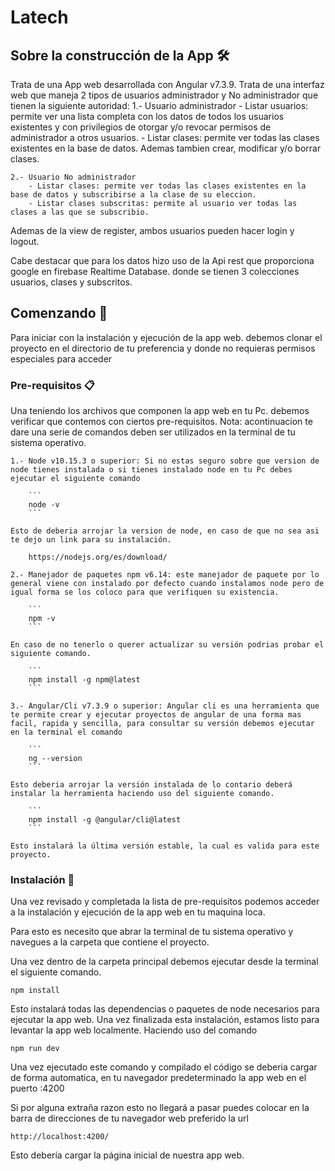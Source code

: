 # Latech

## Sobre la construcción de la App 🛠️

Trata de una App web desarrollada con Angular v7.3.9. Trata de una interfaz web que maneja 2 tipos de usuarios administrador y No administrador que tienen la siguiente autoridad: 
    1.- Usuario administrador
        - Listar usuarios: permite ver una lista completa con los datos de todos los usuarios existentes y con privilegios de otorgar y/o revocar permisos de administrador a otros usuarios.
        - Listar clases: permite ver todas las clases existentes en la base de datos. Ademas tambien crear, modificar y/o borrar clases.

    2.- Usuario No administrador
        - Listar clases: permite ver todas las clases existentes en la base de datos y subscribirse a la clase de su eleccion.
        - Listar clases subscritas: permite al usuario ver todas las clases a las que se subscribio.

Ademas de la view de register, ambos usuarios pueden hacer login y logout. 

Cabe destacar que para los datos hizo uso de la Api rest que proporciona google en firebase Realtime Database. donde se tienen 3 colecciones usuarios, clases y subscritos.


## Comenzando 🚀

Para iniciar con la instalación y ejecución de la app web. debemos clonar el proyecto en el directorio de tu preferencia y donde no requieras permisos especiales para acceder

### Pre-requisitos 📋

Una teniendo los archivos que componen la app web en tu Pc. debemos verificar que contemos con ciertos pre-requisitos. Nota: acontinuacion te dare una serie de comandos deben ser utilizados en la terminal de tu sistema operativo.

    1.- Node v10.15.3 o superior: Si no estas seguro sobre que version de node tienes instalada o si tienes instalado node en tu Pc debes ejecutar el siguiente comando 

        ```
        node -v
        ```

    Esto de deberia arrojar la version de node, en caso de que no sea asi te dejo un link para su instalación. 

        https://nodejs.org/es/download/

    2.- Manejador de paquetes npm v6.14: este manejador de paquete por lo general viene con instalado por defecto cuando instalamos node pero de igual forma se los coloco para que verifiquen su existencia.

        ```
        npm -v
        ```

    En caso de no tenerlo o querer actualizar su versión podrias probar el siguiente comando.

        ```
        npm install -g npm@latest
        ```

    3.- Angular/Cli v7.3.9 o superior: Angular cli es una herramienta que te permite crear y ejecutar proyectos de angular de una forma mas facil, rapida y sencilla, para consultar su versión debemos ejecutar en la terminal el comando

        ```
        ng --version
        ```

    Esto deberia arrojar la versión instalada de lo contario deberá instalar la herramienta haciendo uso del siguiente comando.

        ```
        npm install -g @angular/cli@latest
        ```
        
    Esto instalará la última versión estable, la cual es valida para este proyecto.

### Instalación 🔧

Una vez revisado y completada la lista de pre-requisitos podemos acceder a la instalación y ejecución de la app web en tu maquina loca.

Para esto es necesito que abrar la terminal de tu sistema operativo y navegues a la carpeta que contiene el proyecto.

Una vez dentro de la carpeta principal debemos ejecutar desde la terminal el siguiente comando.

    npm install

Esto instalará todas las dependencias o paquetes de node necesarios para ejecutar la app web. Una vez finalizada esta instalación, estamos listo para levantar la app web localmente. Haciendo uso del comando 

    npm run dev

Una vez ejecutado este comando y compilado el código se deberia cargar de forma automatica, en tu navegador predeterminado la app web en el puerto :4200

Si por alguna extraña razon esto no llegará a pasar puedes colocar en la barra de direcciones de tu navegador web preferido la url

    http://localhost:4200/

Esto debería cargar la página inicial de nuestra app web.
